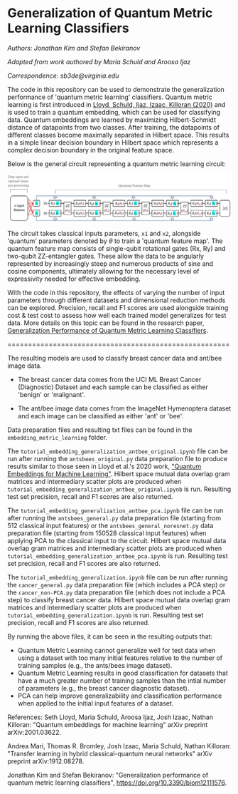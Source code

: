 # Generalization of Quantum Metric Learning Classifiers

_Authors: Jonathan Kim and Stefan Bekiranov_

_Adapted from work authored by Maria Schuld and Aroosa Ijaz_

_Correspondence: sb3de@virginia.edu_

The code in this repository can be used to demonstrate the generalization performance of 'quantum metric learning' classifiers.
Quantum metric learning is first introduced in [Lloyd, Schuld, Ijaz, Izaac, Killoran (2020)](https://arxiv.org/abs/2001.03622) 
and is used to train a quantum embedding, which can be used for classifying data. Quantum embeddings are learned by maximizing 
Hilbert-Schmidt distance of datapoints from two classes. After training, 
the datapoints of different classes become maximally separated in Hilbert 
space. This results in a simple linear decision boundary in Hilbert space 
which represents a complex decision boundary in the original feature space.

Below is the general circuit representing a quantum metric learning circuit:

![](embedding_metric_learning/classification.png)

The circuit takes classical inputs parameters, ``x1`` and  ``x2``, alongside 'quantum' parameters denoted by $\theta$ to train a 'quantum feature map'. The quantum feature map consists of single-qubit rotational gates (Rx, Ry) and two-qubit ZZ-entangler gates. These allow the data to be angularly represented by increasingly steep and numerous products of sine and cosine components, ultimately allowing for the necessary level of expressivity needed for effective embedding.

With the code in this repository, the effects of varying the number of input parameters through different datasets and dimensional reduction methods can be explored. Precision, recall and F1 scores are used alongside training cost & test cost to assess how well each trained model generalizes for test data. More details on this topic can be found in the research paper, [Generalization Performance of Quantum Metric Learning Classifiers](https://doi.org/10.3390/biom12111576). 

======================================================

The resulting models are used to classify breast cancer data and ant/bee image data.

- The breast cancer data comes from the UCI ML Breast Cancer (Diagnostic) Dataset and each sample can be classified as either 'benign' or 'malignant'.

- The ant/bee image data comes from the ImageNet Hymenoptera dataset and each image can be classified as either 'ant' or 'bee'.

Data preparation files and resulting txt files can be found in the ``embedding_metric_learning`` folder.

The ``tutorial_embedding_generalization_antbee_original.ipynb`` file can be run after running the ``antsbees_original.py`` data preparation file to produce results similar to those seen in Lloyd et al.'s 2020 work, ["Quantum Embeddings for Machine Learning"](https://arxiv.org/abs/2001.03622). Hilbert space mutual data overlap gram matrices and intermediary scatter plots are produced when ``tutorial_embedding_generalization_antbee_original.ipynb`` is run. Resulting test set precision, recall and F1 scores are also returned.

The ``tutorial_embedding_generalization_antbee_pca.ipynb`` file can be run after running the ``antsbees_general.py`` data preparation file (starting from 512 classical input features) or the ``antsbees_general_noresnet.py`` data preparation file (starting from 150528 classical input features) when applying PCA to the classical input to the circuit. Hilbert space mutual data overlap gram matrices and intermediary scatter plots are produced when ``tutorial_embedding_generalization_antbee_pca.ipynb`` is run. Resulting test set precision, recall and F1 scores are also returned.

The ``tutorial_embedding_generalization.ipynb`` file can be run after running the ``cancer_general.py`` data preparation file (which includes a PCA step) or the ``cancer_non-PCA.py`` data preparation file (which does not include a PCA step) to classify breast cancer data. Hilbert space mutual data overlap gram matrices and intermediary scatter plots are produced when ``tutorial_embedding_generalization.ipynb`` is run. Resulting test set precision, recall and F1 scores are also returned.

By running the above files, it can be seen in the resulting outputs that:
- Quantum Metric Learning cannot generalize well for test data when using a dataset with too many initial features relative to the number of training samples (e.g., the ants/bees image dataset).
- Quantum Metric Learning results in good classification for datasets that have a much greater number of training samples than the intial number of parameters (e.g., the breast cancer diagnostic dataset).
- PCA can help improve generalizability and classification performance when applied to the initial input features of a dataset.

References:
Seth Lloyd, Maria Schuld, Aroosa Ijaz, Josh Izaac, Nathan Killoran: "Quantum embeddings for machine learning" 
arXiv preprint arXiv:2001.03622.

Andrea Mari, Thomas R. Bromley, Josh Izaac, Maria Schuld, Nathan Killoran: "Transfer learning 
in hybrid classical-quantum neural networks" arXiv preprint arXiv:1912.08278.

Jonathan Kim and Stefan Bekiranov: "Generalization performance of quantum metric learning classifiers", 
https://doi.org/10.3390/biom12111576.
